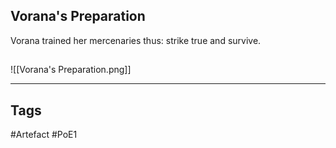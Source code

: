 ## Vorana's Preparation
Vorana trained her mercenaries
thus: strike true and survive.
##
![[Vorana's Preparation.png]]

---
## Tags
#Artefact
#PoE1